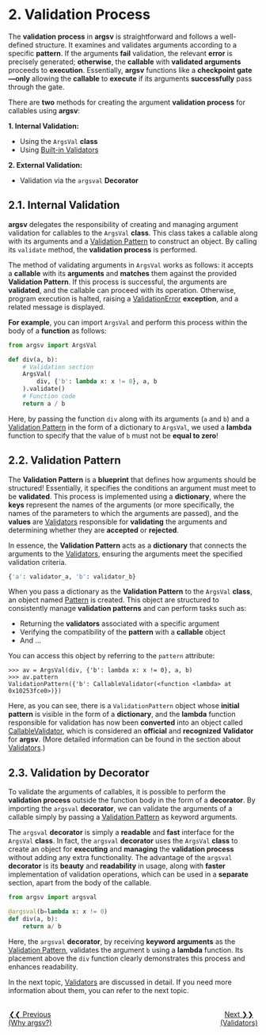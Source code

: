 # 2. Validation Process <a class="anchor" id="validation_process"></a>
The **validation process** in **argsv** is straightforward and follows a well-defined structure. It examines and validates arguments according to a specific **pattern**. If the arguments **fail** validation, the relevant **error** is precisely generated; **otherwise**, the **callable** with **validated arguments** proceeds to **execution**. Essentially, **argsv** functions like a **checkpoint gate—only** allowing the **callable** to **execute** if its arguments **successfully** pass through the gate.

There are **two** methods for creating the argument **validation process** for callables using **argsv**:

**1. Internal Validation:**
- Using the `ArgsVal` **class**
- Using [Built-in Validators](#)

**2. External Validation:**
- Validation via the `argsval` **Decorator**

## 2.1. Internal Validation <a class="anchor" id="internal_validation"></a>
**argsv** delegates the responsibility of creating and managing argument validation for callables to the `ArgsVal` **class**. This class takes a callable along with its arguments and a [Validation Pattern](#) to construct an object. By calling its `validate` method, the **validation process** is performed.

The method of validating arguments in `ArgsVal` works as follows: it accepts a **callable** with its **arguments** and **matches** them against the provided **Validation Pattern**. If this process is successful, the arguments are **validated**, and the callable can proceed with its operation. Otherwise, program execution is halted, raising a [ValidationError](#) **exception**, and a related message is displayed.

**For example**, you can import `ArgsVal` and perform this process within the body of a **function** as follows:

```python
from argsv import ArgsVal

def div(a, b):
    # Validation section
    ArgsVal(
        div, {'b': lambda x: x != 0}, a, b
    ).validate()
    # Function code
    return a / b
```

Here, by passing the function `div` along with its arguments (`a` and `b`) and a [Validation Pattern](#) in the form of a dictionary to `ArgsVal`, we used a **lambda** function to specify that the value of `b` must not be **equal to zero**!

## 2.2. Validation Pattern <a class="anchor" id="validation_pattern"></a>
The **Validation Pattern** is a **blueprint** that defines how arguments should be structured! Essentially, it specifies the conditions an argument must meet to be **validated**. This process is implemented using a **dictionary**, where the **keys** represent the names of the arguments (or more specifically, the names of the parameters to which the arguments are passed), and the **values** are [Validators](#) responsible for **validating** the arguments and determining whether they are **accepted** or **rejected**. 

In essence, the **Validation Pattern** acts as a **dictionary** that connects the arguments to the [Validators](#), ensuring the arguments meet the specified validation criteria.

```python
{'a': validator_a, 'b': validator_b}
```

When you pass a dictionary as the **Validation Pattern** to the `ArgsVal` **class**, an object named [Pattern](#) is created. This object are structured to consistently manage **validation patterns** and can perform tasks such as:  
- Returning the **validators** associated with a specific argument 
- Verifying the compatibility of the **pattern** with a **callable** object  
- And ... 

You can access this object by referring to the `pattern` attribute:

```
>>> av = ArgsVal(div, {'b': lambda x: x != 0}, a, b)
>>> av.pattern
ValidationPattern({'b': CallableValidator(<function <lambda> at 0x10253fce0>)})
```

Here, as you can see, there is a `ValidationPattern` object whose **initial pattern** is visible in the form of a **dictionary**, and the **lambda** function responsible for validation has now been **converted** into an object called [CallableValidator](#), which is considered an **official** and **recognized** **Validator** for **argsv**. (More detailed information can be found in the section about [Validators](#).)

## 2.3. Validation by Decorator <a class="anchor" id="validation_by_decorator"></a>

To validate the arguments of callables, it is possible to perform the **validation process** outside the function body in the form of a **decorator**. By importing the `argsval` **decorator**, we can validate the arguments of a callable simply by passing a [Validation Pattern](#) as keyword arguments.

The `argsval` **decorator** is simply a **readable** and **fast** interface for the `ArgsVal` **class**. In fact, the `argsval` **decorator** uses the `ArgsVal` **class** to create an object for **executing** and **managing** the **validation process** without adding any extra functionality. The advantage of the `argsval` **decorator** is its **beauty** and **readability** in usage, along with **faster** implementation of validation operations, which can be used in a **separate** section, apart from the body of the callable.

```python
from argsv import argsval

@argsval(b=lambda x: x != 0)
def div(a, b):
    return a/ b
```
Here, the `argsval` **decorator**, by receiving **keyword arguments** as the [Validation Pattern](#), validates the argument `b` using a **lambda** function. Its placement above the `div` function clearly demonstrates this process and enhances readability.

In the next topic, [Validators](#) are discussed in detail. If you need more information about them, you can refer to the next topic.

<br>
<div style="display: flex; justify-content: space-between; text-align: center;">
  <a href="./previous.md">❮❮ Previous<br>(Why argsv?)</a>
  <a href="./next.md">Next ❯❯<br>(Validators)</a>
</div>